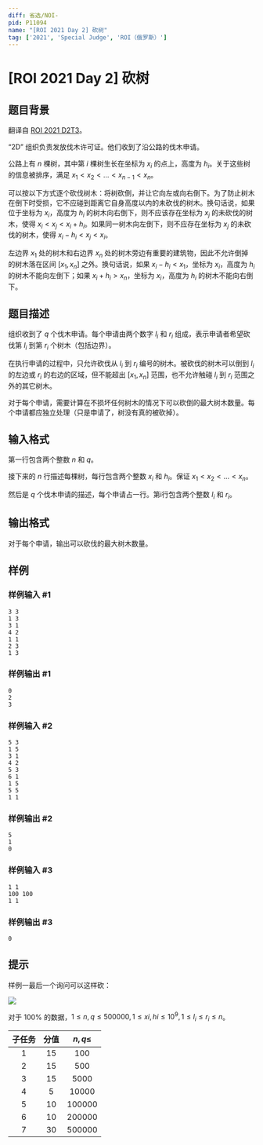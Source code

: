 ```yaml
---
diff: 省选/NOI-
pid: P11094
name: "[ROI 2021 Day 2] 砍树"
tag: ['2021', 'Special Judge', 'ROI（俄罗斯）']
---
```

# [ROI 2021 Day 2] 砍树
## 题目背景

翻译自 [ROI 2021 D2T3](https://neerc.ifmo.ru/school/archive/2020-2021/ru-olymp-roi-2021-day2.pdf)。

“2D” 组织负责发放伐木许可证。他们收到了沿公路的伐木申请。

公路上有 $n$ 棵树，其中第 $i$ 棵树生长在坐标为 $x_i$ 的点上，高度为 $h_i$。关于这些树的信息被排序，满足 $x_1 < x_2 < \dots < x_{n-1} < x_n$。

可以按以下方式逐个砍伐树木：将树砍倒，并让它向左或向右倒下。为了防止树木在倒下时受损，它不应碰到距离它自身高度以内的未砍伐的树木。换句话说，如果位于坐标为 $x_i$，高度为 $h_i$ 的树木向右倒下，则不应该存在坐标为 $x_j$ 的未砍伐的树木，使得 $x_i < x_j < x_i + h_i$。如果同一树木向左倒下，则不应存在坐标为 $x_j$ 的未砍伐的树木，使得 $x_i − h_i < x_j < x_i$。

左边界 $x_1$ 处的树木和右边界 $x_n$ 处的树木旁边有重要的建筑物，因此不允许倒掉的树木落在区间 $[x_1, x_n]$ 之外。换句话说，如果 $x_i − h_i < x_1$，坐标为 $x_i$，高度为 $h_i$ 的树木不能向左倒下；如果 $x_i + h_i > x_n$，坐标为 $x_i$，高度为 $h_i$ 的树木不能向右倒下。
## 题目描述

组织收到了 $q$ 个伐木申请。每个申请由两个数字 $l_i$ 和 $r_i$ 组成，表示申请者希望砍伐第 $l_i$ 到第 $r_i$ 个树木（包括边界）。

在执行申请的过程中，只允许砍伐从 $l_i$ 到 $r_i$ 编号的树木。被砍伐的树木可以倒到 $l_i$ 的左边或 $r_i$ 的右边的区域，但不能超出 $[x_1, x_n]$ 范围，也不允许触碰 $l_i$ 到 $r_i$ 范围之外的其它树木。

对于每个申请，需要计算在不损坏任何树木的情况下可以砍倒的最大树木数量。每个申请都应独立处理（只是申请了，树没有真的被砍掉）。
## 输入格式

第一行包含两个整数 $n$ 和 $q$。

接下来的 $n$ 行描述每棵树，每行包含两个整数 $x_i$ 和 $h_i$。保证 $x_1 < x_2 < \dots < x_n$。

然后是 $q$ 个伐木申请的描述，每个申请占一行。第i行包含两个整数 $l_i$ 和 $r_i$。
## 输出格式

对于每个申请，输出可以砍伐的最大树木数量。
## 样例

### 样例输入 #1
```
3 3
1 3
3 1
4 2
1 1
2 3
1 3
```
### 样例输出 #1
```
0
2
3
```
### 样例输入 #2
```
5 3
1 5
3 1
4 2
5 3
6 1
1 5
5 5
1 1
```
### 样例输出 #2
```
5
1
0
```
### 样例输入 #3
```
1 1
100 100
1 1
```
### 样例输出 #3
```
0
```
## 提示

样例一最后一个询问可以这样砍：

![](https://cdn.luogu.com.cn/upload/image_hosting/ituaka9n.png)

对于 $100\%$ 的数据，$1 \le n, q \le 500000,1 \le xi, hi \le 10^9,1 \le l_i \le r_i \le n$。

| 子任务 | 分值 | $n,q\le$ |
| :----------: | :----------: | :----------: |
| $1$ | $15$ | $100$ |
| $2$ | $15$ | $500$ |
| $3$ | $15$ | $5000$ |
| $4$ | $5$ | $10000$ |
| $5$ | $10$ | $100000$ |
| $6$ | $10$ | $200000$ |
| $7$ | $30$ | $500000$ |
